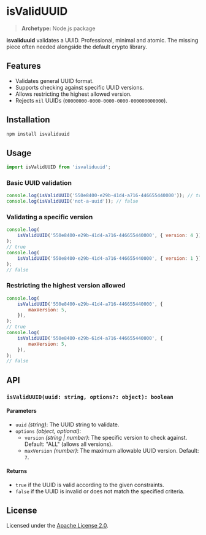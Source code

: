 # isValidUUID

> **Archetype:** Node.js package

**isvaliduuid** validates a UUID. Professional, minimal and atomic. The missing piece often needed alongside the default crypto library.

## Features

- Validates general UUID format.
- Supports checking against specific UUID versions.
- Allows restricting the highest allowed version.
- Rejects `nil` UUIDs (`00000000-0000-0000-0000-000000000000`).

## Installation

```sh
npm install isvaliduuid
```

## Usage

```javascript
import isValidUUID from 'isvaliduuid';
```

### Basic UUID validation

```javascript
console.log(isValidUUID('550e8400-e29b-41d4-a716-446655440000')); // true
console.log(isValidUUID('not-a-uuid')); // false
```

### Validating a specific version

```javascript
console.log(
    isValidUUID('550e8400-e29b-41d4-a716-446655440000', { version: 4 }),
);
// true
console.log(
    isValidUUID('550e8400-e29b-41d4-a716-446655440000', { version: 1 }),
);
// false
```

### Restricting the highest version allowed

```javascript
console.log(
    isValidUUID('550e8400-e29b-41d4-a716-446655440000', {
        maxVersion: 5,
    }),
);
// true
console.log(
    isValidUUID('550e8400-e29b-61d4-a716-446655440000', {
        maxVersion: 5,
    }),
);
// false
```

## API

### `isValidUUID(uuid: string, options?: object): boolean`

#### Parameters

- `uuid` _(string)_: The UUID string to validate.
- `options` _(object, optional)_:
    - `version` _(string | number)_: The specific version to check against. Default: "ALL" (allows all versions).
    - `maxVersion` _(number)_: The maximum allowable UUID version. Default: `7`.

#### Returns

- `true` if the UUID is valid according to the given constraints.
- `false` if the UUID is invalid or does not match the specified criteria.

## License

Licensed under the [Apache License 2.0](https://www.apache.org/licenses/LICENSE-2.0).
